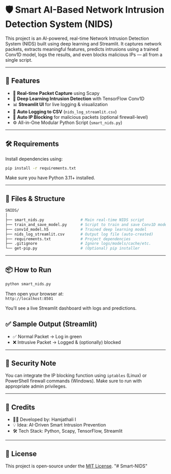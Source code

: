 # 🛡️ Smart AI-Based Network Intrusion Detection System (NIDS)

This project is an AI-powered, real-time Network Intrusion Detection System (NIDS) built using deep learning and Streamlit. It captures network packets, extracts meaningful features, predicts intrusions using a trained Conv1D model, logs the results, and even blocks malicious IPs — all from a single script.

---

## 🚀 Features

- 📡 **Real-time Packet Capture** using Scapy
- 🧠 **Deep Learning Intrusion Detection** with TensorFlow Conv1D
- 📊 **Streamlit UI** for live logging & visualization
- 📂 **Auto Logging to CSV** (`nids_log_streamlit.csv`)
- 🚫 **Auto IP Blocking** for malicious packets (optional firewall-level)
- ⚙️ All-in-One Modular Python Script (`smart_nids.py`)

---

## 🛠️ Requirements

Install dependencies using:

```bash
pip install -r requirements.txt
```

Make sure you have Python 3.11+ installed.

---

## 🧠 Files & Structure

```bash
SNIDS/
│
├── smart_nids.py                # Main real-time NIDS script
├── train_and_save_model.py      # Script to train and save Conv1D model
├── conv1d_model.h5              # Trained deep learning model
├── nids_log_streamlit.csv       # Output log file (auto-created)
├── requirements.txt             # Project dependencies
├── .gitignore                   # Ignore logs/models/cache/etc.
└── get-pip.py                   # (Optional) pip installer
```

---

## 📦 How to Run

```bash
python smart_nids.py
```

Then open your browser at:  
`http://localhost:8501`

You’ll see a live Streamlit dashboard with logs and predictions.


## ✅ Sample Output (Streamlit)

- ✅ Normal Packet → Log in green
- ❌ Intrusive Packet → Logged & (optionally) blocked

---

## 🔐 Security Note

You can integrate the IP blocking function using `iptables` (Linux) or PowerShell firewall commands (Windows). Make sure to run with appropriate admin privileges.

---

## 🙌 Credits

- 👨‍💻 Developed by: Hamjathali I  
- 💡 Idea: AI-Driven Smart Intrusion Prevention  
- 🛠️ Tech Stack: Python, Scapy, TensorFlow, Streamlit

---
## 📌 License

This project is open-source under the [MIT License](LICENSE).
"# Smart-NIDS" 
